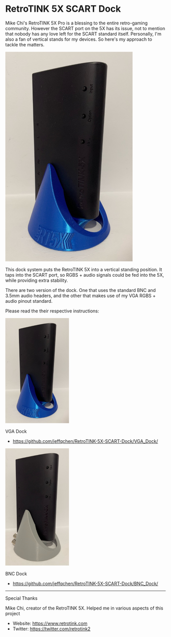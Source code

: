 # RetroTINK 5X SCART Dock

Mike Chi's RetroTINK 5X Pro is a blessing to the entire retro-gaming community. However the SCART port on the 5X has its issue, not to mention that nobody has any love left for the SCART standard itself. Personally, I'm also a fan of vertical stands for my devices. So here's my approach to tackle the matters.

<img src="./VGA_Dock/Pics/01.jpg" width="400px" />

This dock system puts the RetroTINK 5X into a vertical standing position. It taps into the SCART port, so RGBS + audio signals could be fed into the 5X, while providing extra stability.

There are two version of the dock. One that uses the standard BNC and 3.5mm audio headers, and the other that makes use of my VGA RGBS + audio pinout standard.

Please read the their respective instructions:

<img src="./VGA_Dock/Pics/01.jpg" width="200px" />

VGA Dock

- https://github.com/jeffqchen/RetroTINK-5X-SCART-Dock/VGA_Dock/

<img src="./BNC_Dock/Pics/01.jpg" width="200px" />

BNC Dock

- https://github.com/jeffqchen/RetroTINK-5X-SCART-Dock/BNC_Dock/

------------
Special Thanks

Mike Chi, creator of the RetroTINK 5X. Helped me in various aspects of this project
- Website: https://www.retrotink.com
- Twitter: https://twitter.com/retrotink2

